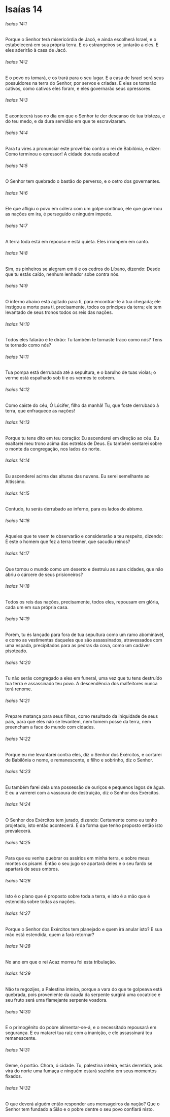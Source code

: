 # Isaías 14

###### Isaías 14:1

Porque o Senhor terá misericórdia de Jacó, e ainda escolherá Israel, e o estabelecerá em sua própria terra. E os estrangeiros se juntarão a eles. E eles aderirão à casa de Jacó.

###### Isaías 14:2

E o povo os tomará, e os trará para o seu lugar. E a casa de Israel será seus possuidores na terra do Senhor, por servos e criadas. E eles os tomarão cativos, como cativos eles foram, e eles governarão seus opressores.

###### Isaías 14:3

E acontecerá isso no dia em que o Senhor te der descanso de tua tristeza, e do teu medo, e da dura servidão em que te escravizaram.

###### Isaías 14:4

Para tu vires a pronunciar este provérbio contra o rei de Babilônia, e dizer: Como terminou o opressor! A cidade dourada acabou!

###### Isaías 14:5

O Senhor tem quebrado o bastão do perverso, e o cetro dos governantes.

###### Isaías 14:6

Ele que afligiu o povo em cólera com um golpe contínuo, ele que governou as nações em ira, é perseguido e ninguém impede.

###### Isaías 14:7

A terra toda está em repouso e está quieta. Eles irrompem em canto.

###### Isaías 14:8

Sim, os pinheiros se alegram em ti e os cedros do Líbano, dizendo: Desde que tu estás caído, nenhum lenhador sobe contra nós.

###### Isaías 14:9

O inferno abaixo está agitado para ti, para encontrar-te à tua chegada; ele instigou a morte para ti, precisamente, todos os príncipes da terra; ele tem levantado de seus tronos todos os reis das nações.

###### Isaías 14:10

Todos eles falarão e te dirão: Tu também te tornaste fraco como nós? Tens te tornado como nós?

###### Isaías 14:11

Tua pompa está derrubada até a sepultura, e o barulho de tuas violas; o verme está espalhado sob ti e os vermes te cobrem.

###### Isaías 14:12

Como caíste do céu, Ó Lúcifer, filho da manhã! Tu, que foste derrubado à terra, que enfraquece as nações!

###### Isaías 14:13

Porque tu tens dito em teu coração: Eu ascenderei em direção ao céu. Eu exaltarei meu trono acima das estrelas de Deus. Eu também sentarei sobre o monte da congregação, nos lados do norte.

###### Isaías 14:14

Eu ascenderei acima das alturas das nuvens. Eu serei semelhante ao Altíssimo.

###### Isaías 14:15

Contudo, tu serás derrubado ao inferno, para os lados do abismo.

###### Isaías 14:16

Aqueles que te veem te observarão e considerarão a teu respeito, dizendo: É este o homem que fez a terra tremer, que sacudiu reinos?

###### Isaías 14:17

Que tornou o mundo como um deserto e destruiu as suas cidades, que não abriu o cárcere de seus prisioneiros?

###### Isaías 14:18

Todos os reis das nações, precisamente, todos eles, repousam em glória, cada um em sua própria casa.

###### Isaías 14:19

Porém, tu és lançado para fora de tua sepultura como um ramo abominável, e como as vestimentas daqueles que são assassinados, atravessados com uma espada, precipitados para as pedras da cova, como um cadáver pisoteado.

###### Isaías 14:20

Tu não serás congregado a eles em funeral, uma vez que tu tens destruído tua terra e assassinado teu povo. A descendência dos malfeitores nunca terá renome.

###### Isaías 14:21

Prepare matança para seus filhos, como resultado da iniquidade de seus pais, para que eles não se levantem, nem tomem posse da terra, nem preencham a face do mundo com cidades.

###### Isaías 14:22

Porque eu me levantarei contra eles, diz o Senhor dos Exércitos, e cortarei de Babilônia o nome, e remanescente, e filho e sobrinho, diz o Senhor.

###### Isaías 14:23

Eu também farei dela uma possessão de ouriços e pequenos lagos de água. E eu a varrerei com a vassoura de destruição, diz o Senhor dos Exércitos.

###### Isaías 14:24

O Senhor dos Exércitos tem jurado, dizendo: Certamente como eu tenho projetado, isto então acontecerá. E da forma que tenho proposto então isto prevalecerá.

###### Isaías 14:25

Para que eu venha quebrar os assírios em minha terra, e sobre meus montes os pisarei. Então o seu jugo se apartará deles e o seu fardo se apartará de seus ombros.

###### Isaías 14:26

Isto é o plano que é proposto sobre toda a terra, e isto é a mão que é estendida sobre todas as nações.

###### Isaías 14:27

Porque o Senhor dos Exércitos tem planejado e quem irá anular isto? E sua mão está estendida, quem a fará retornar?

###### Isaías 14:28

No ano em que o rei Acaz morreu foi esta tribulação.

###### Isaías 14:29

Não te regozijes, a Palestina inteira, porque a vara do que te golpeava está quebrada, pois proveniente da cauda da serpente surgirá uma cocatrice e seu fruto será uma flamejante serpente voadora.

###### Isaías 14:30

E o primogênito do pobre alimentar-se-á, e o necessitado repousará em segurança. E eu matarei tua raiz com a inanição, e ele assassinará teu remanescente.

###### Isaías 14:31

Geme, ó portão. Chora, ó cidade. Tu, palestina inteira, estás derretida, pois virá do norte uma fumaça e ninguém estará sozinho em seus momentos fixados.

###### Isaías 14:32

O que deverá alguém então responder aos mensageiros da nação? Que o Senhor tem fundado a Sião e o pobre dentre o seu povo confiará nisto.

